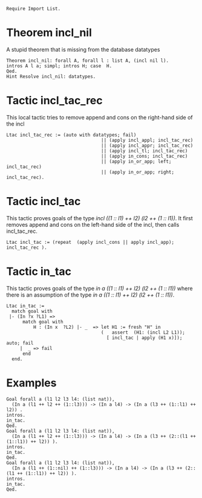 ```coq
Require Import List.
```

Theorem incl_nil
=================

A stupid theorem that is missing from the database datatypes

```coq
Theorem incl_nil: forall A, forall l : list A, (incl nil l).
intros A l a; simpl; intros H; case  H.
Qed.
Hint Resolve incl_nil: datatypes.
```

Tactic incl_tac_rec
=====================

This local tactic tries to remove append and cons on the right-hand side of the incl

```coq
Ltac incl_tac_rec := (auto with datatypes; fail)
                                   || (apply incl_appl; incl_tac_rec)
                                   || (apply incl_appr; incl_tac_rec)
                                   || (apply incl_tl; incl_tac_rec)
                                   || (apply in_cons; incl_tac_rec)
                                   || (apply in_or_app; left; incl_tac_rec)
                                   || (apply in_or_app; right; incl_tac_rec).
```

Tactic incl_tac
================

This tactic proves goals of the type *incl ((1 :: l1) ++ l2) (l2 ++ (1 :: l1))*. It first removes append and cons on the left-hand side of the incl, then calls incl_tac_rec.

```coq
Ltac incl_tac := (repeat  (apply incl_cons || apply incl_app); incl_tac_rec ).
```

Tactic in_tac
==============

This tactic proves goals of the type *in a ((1 :: l1) ++ l2) (l2 ++ (1 :: l1))* where there is an assumption of the type *in a ((1 :: l1) ++ l2) (l2 ++ (1 :: l1))*.

```coq
Ltac in_tac :=
  match goal with
 |- (In ?x ?L1) =>
      match goal with
          H : (In x  ?L2) |- _  => let H1 := fresh "H" in
                                   (   assert  (H1: (incl L2 L1));
                                     [ incl_tac | apply (H1 x)]); auto; fail
     |  _ => fail
      end
  end.
```

Examples
========

```coq
Goal forall a (l1 l2 l3 l4: (list nat)),  
  (In a (l1 ++ l2 ++ (1::l3))) -> (In a l4) -> (In a (l3 ++ (1::l1) ++ l2)) .
intros.
in_tac.
Qed.
Goal forall a (l1 l2 l3 l4: (list nat)),  
  (In a (l1 ++ l2 ++ (1::l3))) -> (In a l4) -> (In a (l3 ++ (2::(l1 ++ (1::l1)) ++ l2)) ).
intros.
in_tac.
Qed.
Goal forall a (l1 l2 l3 l4: (list nat)),  
  (In a (l1 ++ (1::nil) ++ (1::l3))) -> (In a l4) -> (In a (l3 ++ (2::(l1 ++ (1::l1)) ++ l2)) ).
intros.
in_tac.
Qed.
```
